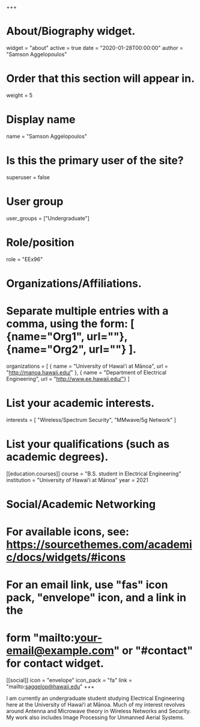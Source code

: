 +++
# About/Biography widget.

widget = "about"
active = true 
date = "2020-01-28T00:00:00" 
author = "Samson Aggelopoulos"

# Order that this section will appear in.

weight = 5

# Display name

name = "Samson Aggelopoulos"

# Is this the primary user of the site?

superuser = false

# User group

user_groups = ["Undergraduate"]

# Role/position

role = "EEx96"

# Organizations/Affiliations.

# Separate multiple entries with a comma, using the form: [ {name="Org1", url=""}, {name="Org2", url=""} ].

organizations = [ { name = "University of Hawaiʻi at Mānoa", url = "http://manoa.hawaii.edu/" }, { name = "Department of Electrical Engineering", url = "http://www.ee.hawaii.edu/"} ]

# List your academic interests.

interests = [ "Wireless/Spectrum Security", "MMwave/5g Network" ]

# List your qualifications (such as academic degrees).

[[education.courses]]
  course = "B.S. student in Electrical Engineering"
  institution = "University of Hawaiʻi at Mānoa" 
  year = 2021

# Social/Academic Networking

# For available icons, see: https://sourcethemes.com/academic/docs/widgets/#icons

# For an email link, use "fas" icon pack, "envelope" icon, and a link in the

# form "mailto:your-email@example.com" or "#contact" for contact widget.


[[social]] 
  icon = "envelope"
  icon_pack = "fa" 
  link = "mailto:saggelop@hawaii.edu"
+++

I am currently an undergraduate student studying Electrical Engineering here at the University of Hawaiʻi at Mānoa. Much of my interest revolves around Antenna and Microwave theory in Wireless Networks and Security. My work also includes Image Processing for Unmanned Aerial Systems. 
